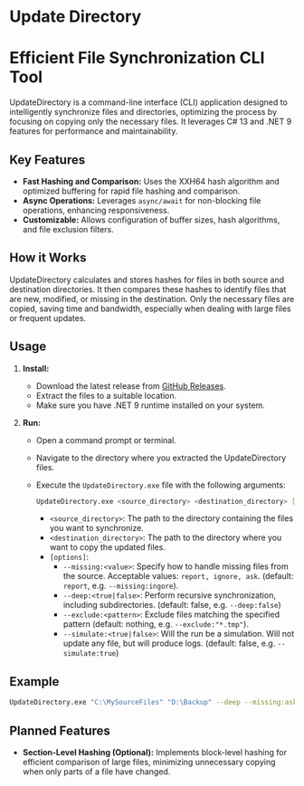 # Update Directory

# Efficient File Synchronization CLI Tool

UpdateDirectory is a command-line interface (CLI) application designed to intelligently synchronize files and directories, optimizing the process by focusing on copying only the necessary files. It leverages C# 13 and .NET 9 features for performance and maintainability.

## Key Features

* **Fast Hashing and Comparison:** Uses the XXH64 hash algorithm and optimized buffering for rapid file hashing and comparison.
* **Async Operations:** Leverages `async/await` for non-blocking file operations, enhancing responsiveness.
* **Customizable:** Allows configuration of buffer sizes, hash algorithms, and file exclusion filters.

## How it Works

UpdateDirectory calculates and stores hashes for files in both source and destination directories. It then compares these hashes to identify files that are new, modified, or missing in the destination. Only the necessary files are copied, saving time and bandwidth, especially when dealing with large files or frequent updates.

## **Usage**

1. **Install:** 
   
   * Download the latest release from [GitHub Releases](https://github.com/aYiannis/UpdateDirectory).
   * Extract the files to a suitable location.
   * Make sure you have .NET 9 runtime installed on your system.

2. **Run:**
   
   * Open a command prompt or terminal.
   
   * Navigate to the directory where you extracted the UpdateDirectory files.
   
   * Execute the `UpdateDirectory.exe` file with the following arguments:
     
     ```bash
     UpdateDirectory.exe <source_directory> <destination_directory> [options]
     ```
     
     * `<source_directory>`: The path to the directory containing the files you want to synchronize.
     * `<destination_directory>`: The path to the directory where you want to copy the updated files.
     * `[options]`: 
       - `--missing:<value>`: Specify how to handle missing files from the source. Acceptable values: `report, ignore, ask`. (default: `report`, e.g. `--missing:ingore`).
       * `--deep:<true|false>`:  Perform recursive synchronization, including subdirectories. (default: false, e.g. `--deep:false`)
       * `--exclude:<pattern>`: Exclude files matching the specified pattern (default: nothing, e.g. `--exclude:"*.tmp"`).
       * `--simulate:<true|false>`: Will the run be a simulation. Will not update any file, but will produce logs. (default: false, e.g. `--simulate:true`)

## Example

```bash
UpdateDirectory.exe "C:\MySourceFiles" "D:\Backup" --deep --missing:ask
```

## Planned Features

* **Section-Level Hashing (Optional):** Implements block-level hashing for efficient comparison of large files, minimizing unnecessary copying when only parts of a file have changed.